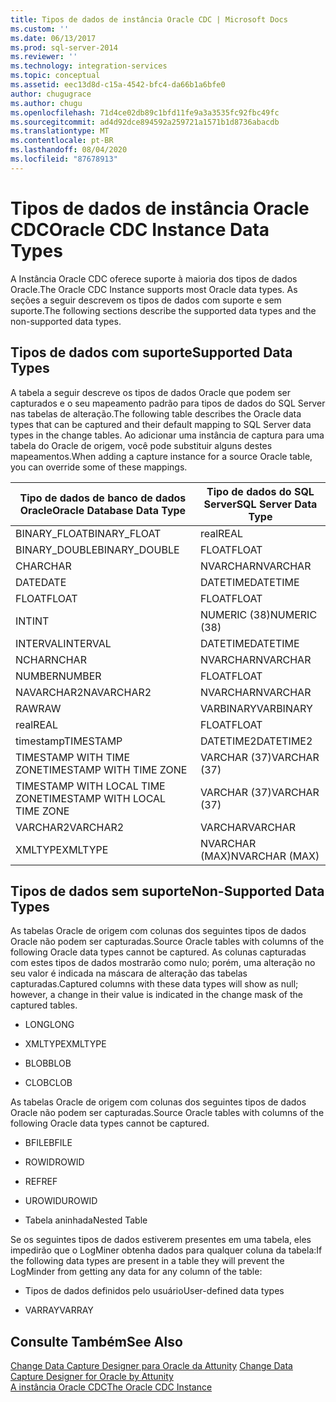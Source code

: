 ```yaml
---
title: Tipos de dados de instância Oracle CDC | Microsoft Docs
ms.custom: ''
ms.date: 06/13/2017
ms.prod: sql-server-2014
ms.reviewer: ''
ms.technology: integration-services
ms.topic: conceptual
ms.assetid: eec13d8d-c15a-4542-bfc4-da66b1a6bfe0
author: chugugrace
ms.author: chugu
ms.openlocfilehash: 71d4ce02db89c1bfd11fe9a3a3535fc92fbc49fc
ms.sourcegitcommit: ad4d92dce894592a259721a1571b1d8736abacdb
ms.translationtype: MT
ms.contentlocale: pt-BR
ms.lasthandoff: 08/04/2020
ms.locfileid: "87678913"
---
```

# <a name="oracle-cdc-instance-data-types"></a><span data-ttu-id="582d6-102">Tipos de dados de instância Oracle CDC</span><span class="sxs-lookup"><span data-stu-id="582d6-102">Oracle CDC Instance Data Types</span></span>
  <span data-ttu-id="582d6-103">A Instância Oracle CDC oferece suporte à maioria dos tipos de dados Oracle.</span><span class="sxs-lookup"><span data-stu-id="582d6-103">The Oracle CDC Instance supports most Oracle data types.</span></span> <span data-ttu-id="582d6-104">As seções a seguir descrevem os tipos de dados com suporte e sem suporte.</span><span class="sxs-lookup"><span data-stu-id="582d6-104">The following sections describe the supported data types and the non-supported data types.</span></span>  
  
## <a name="supported-data-types"></a><span data-ttu-id="582d6-105">Tipos de dados com suporte</span><span class="sxs-lookup"><span data-stu-id="582d6-105">Supported Data Types</span></span>  
 <span data-ttu-id="582d6-106">A tabela a seguir descreve os tipos de dados Oracle que podem ser capturados e o seu mapeamento padrão para tipos de dados do SQL Server nas tabelas de alteração.</span><span class="sxs-lookup"><span data-stu-id="582d6-106">The following table describes the Oracle data types that can be captured and their default mapping to SQL Server data types in the change tables.</span></span> <span data-ttu-id="582d6-107">Ao adicionar uma instância de captura para uma tabela do Oracle de origem, você pode substituir alguns destes mapeamentos.</span><span class="sxs-lookup"><span data-stu-id="582d6-107">When adding a capture instance for a source Oracle table, you can override some of these mappings.</span></span>  
  
|<span data-ttu-id="582d6-108">Tipo de dados de banco de dados Oracle</span><span class="sxs-lookup"><span data-stu-id="582d6-108">Oracle Database Data Type</span></span>|<span data-ttu-id="582d6-109">Tipo de dados do SQL Server</span><span class="sxs-lookup"><span data-stu-id="582d6-109">SQL Server Data Type</span></span>|  
|-------------------------------|--------------------------|  
|<span data-ttu-id="582d6-110">BINARY_FLOAT</span><span class="sxs-lookup"><span data-stu-id="582d6-110">BINARY_FLOAT</span></span>|<span data-ttu-id="582d6-111">real</span><span class="sxs-lookup"><span data-stu-id="582d6-111">REAL</span></span>|  
|<span data-ttu-id="582d6-112">BINARY_DOUBLE</span><span class="sxs-lookup"><span data-stu-id="582d6-112">BINARY_DOUBLE</span></span>|<span data-ttu-id="582d6-113">FLOAT</span><span class="sxs-lookup"><span data-stu-id="582d6-113">FLOAT</span></span>|  
|<span data-ttu-id="582d6-114">CHAR</span><span class="sxs-lookup"><span data-stu-id="582d6-114">CHAR</span></span>|<span data-ttu-id="582d6-115">NVARCHAR</span><span class="sxs-lookup"><span data-stu-id="582d6-115">NVARCHAR</span></span>|  
|<span data-ttu-id="582d6-116">DATE</span><span class="sxs-lookup"><span data-stu-id="582d6-116">DATE</span></span>|<span data-ttu-id="582d6-117">DATETIME</span><span class="sxs-lookup"><span data-stu-id="582d6-117">DATETIME</span></span>|  
|<span data-ttu-id="582d6-118">FLOAT</span><span class="sxs-lookup"><span data-stu-id="582d6-118">FLOAT</span></span>|<span data-ttu-id="582d6-119">FLOAT</span><span class="sxs-lookup"><span data-stu-id="582d6-119">FLOAT</span></span>|  
|<span data-ttu-id="582d6-120">INT</span><span class="sxs-lookup"><span data-stu-id="582d6-120">INT</span></span>|<span data-ttu-id="582d6-121">NUMERIC (38)</span><span class="sxs-lookup"><span data-stu-id="582d6-121">NUMERIC (38)</span></span>|  
|<span data-ttu-id="582d6-122">INTERVAL</span><span class="sxs-lookup"><span data-stu-id="582d6-122">INTERVAL</span></span>|<span data-ttu-id="582d6-123">DATETIME</span><span class="sxs-lookup"><span data-stu-id="582d6-123">DATETIME</span></span>|  
|<span data-ttu-id="582d6-124">NCHAR</span><span class="sxs-lookup"><span data-stu-id="582d6-124">NCHAR</span></span>|<span data-ttu-id="582d6-125">NVARCHAR</span><span class="sxs-lookup"><span data-stu-id="582d6-125">NVARCHAR</span></span>|  
|<span data-ttu-id="582d6-126">NUMBER</span><span class="sxs-lookup"><span data-stu-id="582d6-126">NUMBER</span></span>|<span data-ttu-id="582d6-127">FLOAT</span><span class="sxs-lookup"><span data-stu-id="582d6-127">FLOAT</span></span>|  
|<span data-ttu-id="582d6-128">NAVARCHAR2</span><span class="sxs-lookup"><span data-stu-id="582d6-128">NAVARCHAR2</span></span>|<span data-ttu-id="582d6-129">NVARCHAR</span><span class="sxs-lookup"><span data-stu-id="582d6-129">NVARCHAR</span></span>|  
|<span data-ttu-id="582d6-130">RAW</span><span class="sxs-lookup"><span data-stu-id="582d6-130">RAW</span></span>|<span data-ttu-id="582d6-131">VARBINARY</span><span class="sxs-lookup"><span data-stu-id="582d6-131">VARBINARY</span></span>|  
|<span data-ttu-id="582d6-132">real</span><span class="sxs-lookup"><span data-stu-id="582d6-132">REAL</span></span>|<span data-ttu-id="582d6-133">FLOAT</span><span class="sxs-lookup"><span data-stu-id="582d6-133">FLOAT</span></span>|  
|<span data-ttu-id="582d6-134">timestamp</span><span class="sxs-lookup"><span data-stu-id="582d6-134">TIMESTAMP</span></span>|<span data-ttu-id="582d6-135">DATETIME2</span><span class="sxs-lookup"><span data-stu-id="582d6-135">DATETIME2</span></span>|  
|<span data-ttu-id="582d6-136">TIMESTAMP WITH TIME ZONE</span><span class="sxs-lookup"><span data-stu-id="582d6-136">TIMESTAMP WITH TIME ZONE</span></span>|<span data-ttu-id="582d6-137">VARCHAR (37)</span><span class="sxs-lookup"><span data-stu-id="582d6-137">VARCHAR (37)</span></span>|  
|<span data-ttu-id="582d6-138">TIMESTAMP WITH LOCAL TIME ZONE</span><span class="sxs-lookup"><span data-stu-id="582d6-138">TIMESTAMP WITH LOCAL TIME ZONE</span></span>|<span data-ttu-id="582d6-139">VARCHAR (37)</span><span class="sxs-lookup"><span data-stu-id="582d6-139">VARCHAR (37)</span></span>|  
|<span data-ttu-id="582d6-140">VARCHAR2</span><span class="sxs-lookup"><span data-stu-id="582d6-140">VARCHAR2</span></span>|<span data-ttu-id="582d6-141">VARCHAR</span><span class="sxs-lookup"><span data-stu-id="582d6-141">VARCHAR</span></span>|  
|<span data-ttu-id="582d6-142">XMLTYPE</span><span class="sxs-lookup"><span data-stu-id="582d6-142">XMLTYPE</span></span>|<span data-ttu-id="582d6-143">NVARCHAR (MAX)</span><span class="sxs-lookup"><span data-stu-id="582d6-143">NVARCHAR (MAX)</span></span>|  
  
## <a name="non-supported-data-types"></a><span data-ttu-id="582d6-144">Tipos de dados sem suporte</span><span class="sxs-lookup"><span data-stu-id="582d6-144">Non-Supported Data Types</span></span>  
 <span data-ttu-id="582d6-145">As tabelas Oracle de origem com colunas dos seguintes tipos de dados Oracle não podem ser capturadas.</span><span class="sxs-lookup"><span data-stu-id="582d6-145">Source Oracle tables with columns of the following Oracle data types cannot be captured.</span></span> <span data-ttu-id="582d6-146">As colunas capturadas com estes tipos de dados mostrarão como nulo; porém, uma alteração no seu valor é indicada na máscara de alteração das tabelas capturadas.</span><span class="sxs-lookup"><span data-stu-id="582d6-146">Captured columns with these data types will show as null; however, a change in their value is indicated in the change mask of the captured tables.</span></span>  
  
-   <span data-ttu-id="582d6-147">LONG</span><span class="sxs-lookup"><span data-stu-id="582d6-147">LONG</span></span>  
  
-   <span data-ttu-id="582d6-148">XMLTYPE</span><span class="sxs-lookup"><span data-stu-id="582d6-148">XMLTYPE</span></span>  
  
-   <span data-ttu-id="582d6-149">BLOB</span><span class="sxs-lookup"><span data-stu-id="582d6-149">BLOB</span></span>  
  
-   <span data-ttu-id="582d6-150">CLOB</span><span class="sxs-lookup"><span data-stu-id="582d6-150">CLOB</span></span>  
  
 <span data-ttu-id="582d6-151">As tabelas Oracle de origem com colunas dos seguintes tipos de dados Oracle não podem ser capturadas.</span><span class="sxs-lookup"><span data-stu-id="582d6-151">Source Oracle tables with columns of the following Oracle data types cannot be captured.</span></span>  
  
-   <span data-ttu-id="582d6-152">BFILE</span><span class="sxs-lookup"><span data-stu-id="582d6-152">BFILE</span></span>  
  
-   <span data-ttu-id="582d6-153">ROWID</span><span class="sxs-lookup"><span data-stu-id="582d6-153">ROWID</span></span>  
  
-   <span data-ttu-id="582d6-154">REF</span><span class="sxs-lookup"><span data-stu-id="582d6-154">REF</span></span>  
  
-   <span data-ttu-id="582d6-155">UROWID</span><span class="sxs-lookup"><span data-stu-id="582d6-155">UROWID</span></span>  
  
-   <span data-ttu-id="582d6-156">Tabela aninhada</span><span class="sxs-lookup"><span data-stu-id="582d6-156">Nested Table</span></span>  
  
 <span data-ttu-id="582d6-157">Se os seguintes tipos de dados estiverem presentes em uma tabela, eles impedirão que o LogMiner obtenha dados para qualquer coluna da tabela:</span><span class="sxs-lookup"><span data-stu-id="582d6-157">If the following data types are present in a table they will prevent the LogMinder from getting any data for any column of the table:</span></span>  
  
-   <span data-ttu-id="582d6-158">Tipos de dados definidos pelo usuário</span><span class="sxs-lookup"><span data-stu-id="582d6-158">User-defined data types</span></span>  
  
-   <span data-ttu-id="582d6-159">VARRAY</span><span class="sxs-lookup"><span data-stu-id="582d6-159">VARRAY</span></span>  
  
## <a name="see-also"></a><span data-ttu-id="582d6-160">Consulte Também</span><span class="sxs-lookup"><span data-stu-id="582d6-160">See Also</span></span>  
 <span data-ttu-id="582d6-161">[Change Data Capture Designer para Oracle da Attunity](change-data-capture-designer-for-oracle-by-attunity.md) </span><span class="sxs-lookup"><span data-stu-id="582d6-161">[Change Data Capture Designer for Oracle by Attunity](change-data-capture-designer-for-oracle-by-attunity.md) </span></span>  
 [<span data-ttu-id="582d6-162">A instância Oracle CDC</span><span class="sxs-lookup"><span data-stu-id="582d6-162">The Oracle CDC Instance</span></span>](the-oracle-cdc-instance.md)  
  
  
